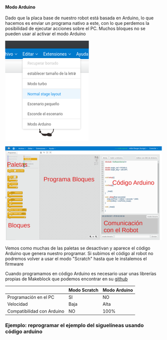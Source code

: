#### Modo Arduino

Dado que la placa base de nuestro robot está basada en Arduino, lo que hacemos es enviar un programa nativo a este, con lo que perdemos la posibilidad de ejecutar acciones sobre el PC. Muchos bloques no se pueden usar al activar el modo Arduino 

![Activar modo Arduino](../images/ActivarModoArduino.png)

![Modo Arduino](../images/mBlockModoArduino.png)

Vemos como muchas de las paletas se desactivan y aparece el código Arduino que genera nuestro programar. Si subimos el código al robot no podremos volver a usar el modo "Scratch" hasta que le instalemos el firmware

Cuando programamos en código Arduino es necesario usar unas librerías propias de Makeblock que podemos encontrar en su [github](https://github.com/Makeblock-official/Makeblock-Libraries)

||Modo Scratch|Modo Arduino|
|---|---|---|
|Programación en el PC| SI|NO|
|Velocidad|Baja|Alta|
|Compatibilidad con Arduino|NO|100%|

### Ejemplo: reprogramar el ejemplo del siguelíneas usando código arduino

